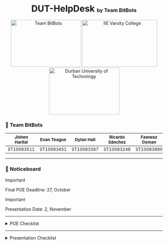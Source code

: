 <div align="center">
  <h1>DUT-HelpDesk <sup><sub><sub>by Team BitBots</h1>
  <img src="https://github.com/dylanscotthall/DUT-HelpDesk/assets/101722883/ca967f0a-c002-432d-9ed8-7f8154aeec67" width="225" height="150" alt="Team BitBots">
  <img src="https://github.com/dylanscotthall/DUT-HelpDesk/assets/101722883/b639670d-551d-4a02-b097-0dfb5e467097" width="240" height="150" alt="IIE Varsity College">
  <img src="https://github.com/dylanscotthall/DUT-HelpDesk/assets/101722883/42a00768-f308-463a-8c9a-170272142911" width="225" height="150" alt="Durban University of Technology">
</div>

### 🤖 Team BitBots
|<sub>Jishen Harilal|<sub>Evan Teague|<sub>Dylan Hall|<sub>Ricardo Sánchez|<sub>Fawwaz Osman|<sub>Deylin Nair|<sub>Keval Rohith|<sub>Ayrton Mulqueeny|
|:-:|:-:|:-:|:-:|:-:|:-:|:-:|:-:|
|<sub>ST10083511|<sub>ST10083451|<sub>ST10083367|<sub>ST10083248|<sub>ST10083880|<sub>ST10083739|<sub>ST10083780|<sub>ST10083575|
---
### 📌 Noticeboard
> [!Important]
> Final POE Deadline: 27, October

> [!Important]
> Presentation Date: 2, November 
---
<details>
<summary>POE Checklist</summary>
  
### 📃 POE Requirements Checklist ✅

>[!Note]  
>These are the sections that we need to include in our POE document.  
>Use the rubric in the [WIL Module Manual](https://advtechonline.sharepoint.com/sites/TertiaryStudents/IIE%20Student%20Materials/Forms/Default%20View.aspx?id=%2Fsites%2FTertiaryStudents%2FIIE%20Student%20Materials%2FNew%20Student%20Materials%20CAT%2FXBCAD7319%2F2023%2FXBCAD7319MM%2Epdf&parent=%2Fsites%2FTertiaryStudents%2FIIE%20Student%20Materials%2FNew%20Student%20Materials%20CAT%2FXBCAD7319%2F2023) for more detail.

- [ ] Github `Jishen`
- [ ] Communication `Evan`
- [ ] Introduction `Jishen`
- [ ] Requirements `Jishen`
- [ ] Non-Functional Requirements `Fawwaz`
- [ ] User Experience `Evan`
- [ ] Analysis `Deylin`
- [ ] UML `Keval`
- [ ] Architecture `Sánchez`
- [ ] Design Patterns `Dylan`
- [ ] ERD `Ayrton`
- [ ] Annexure B `Jishen`
- [ ] Security `Evan` 
- [ ] DevOps `Dylan`
- [ ] Costs + Benefit `Ayrton`
- [ ] Change Management `Jishen`

</details>

---
<details>
  <summary>Presentation Checklist</summary>
  
### 🎤 Presentation Planning Checklist ✅

>[!Note]  
>These are the sections that we need to plan for the 15min presentation.
- [ ] Introduction
- [ ] Summarised Basic Requirements
- [ ] Summarised Non-Functional Requirements
- [ ] App Demo
</details>
